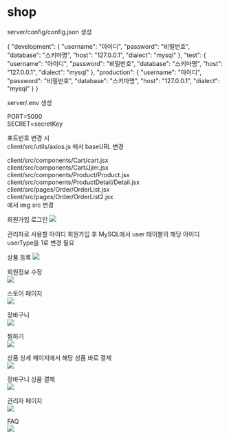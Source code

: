# shop

server/config/config.json 생성

{
    "development": {
      "username": "아이디",
      "password": "비밀번호",
      "database": "스키마명",
      "host": "127.0.0.1",
      "dialect": "mysql"
    },
    "test": {
      "username": "아이디",
      "password": "비밀번호",
      "database": "스키마명",
      "host": "127.0.0.1",
      "dialect": "mysql"
    },
    "production": {
      "username": "아이디",
      "password": "비밀번호",
      "database": "스키마명",
      "host": "127.0.0.1",
      "dialect": "mysql"
    }
}
  

server/.env 생성

PORT=5000 <br>
SECRET=secretKey

포트번호 변경 시 <br>
client/src/utils/axios.js 에서 baseURL 변경 <br>


client/src/components/Cart/cart.jsx <br>
client/src/components/Cart/Jjim.jsx <br>
client/src/components/Product/Product.jsx <br>
client/src/components/ProductDetail/Detail.jsx <br>
client/src/pages/Order/OrderList.jsx <br>
client/src/pages/Order/OrderList2.jsx <br>
에서 img src 변경


회원가입 로그인
<img src="https://github.com/hyun45/backup/assets/159392652/66520c10-1f65-466f-b370-3b9ef68d4637" />


관리자로 사용할 아이디 회원가입 후 MySQL에서 user 테이블의 해당 아이디 userType을 1로 변경 필요

상품 등록
<img src="https://github.com/hyun45/backup/assets/159392652/1000f860-1e1f-46ad-8a2e-97ab7c96cb89" />

회원정보 수정 <br>
<img src="https://github.com/hyun45/backup/assets/159392652/bf7c47ee-75c7-494b-851c-5834c73b9f2d" />

스토어 페이지 <br>
<img src="https://github.com/hyun45/backup/assets/159392652/fbf059ec-a5e3-4896-855c-42bdc019a6f4" />

장바구니 <br>
<img src="https://github.com/hyun45/backup/assets/159392652/493ba819-6698-4e39-9a22-625547fb19a8" />

찜하기 <br>
<img src="https://github.com/hyun45/backup/assets/159392652/25f59ddb-2665-42b8-b25d-bbddbda34a2d" />

상품 상세 페이지에서 해당 상품 바로 결제 <br>
<img src="https://github.com/hyun45/backup/assets/159392652/0d4f2487-35fa-4480-8304-0a3455918221" />

장바구니 상품 결제 <br>
<img src="https://github.com/hyun45/backup/assets/159392652/3dc93f3f-da7d-41e7-b396-cd7c16e8903d" />

관리자 페이지 <br>
<img src="https://github.com/hyun45/backup/assets/159392652/ac6a95c4-7542-4efc-8747-cf5aa427ea30" />

FAQ <br>
<img src="https://github.com/hyun45/backup/assets/159392652/67f4c6b0-391c-4755-a2a6-4fb3a81bfa34" />

